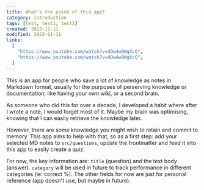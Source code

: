 ```yaml
---
title: What's the point of this app?
category: introduction
tags: [test, test1, test2]
created: 2023-11-11
modified: 2023-11-11
links:
  [
    "https://www.youtube.com/watch?v=dQw4w9WgXcQ",
    "https://www.youtube.com/watch?v=dQw4w9WgXcQ",
  ]
---
```


This is an app for people who save a lot of knowledge as notes in Markdown format, usually for the purposes of perserving knowledge or documentation; like having your own wiki, or a second brain.

As someone who did this for over a decade, I developed a habit where after I wrote a note, I would forget most of it. Maybe my brain was optimising, knowing that I can easily retrieve the knowledge later.

However, there are some knowledge you might wish to retain and commit to memory. This app aims to help with that, so as a first step: add your selected MD notes to `src/questions`, update the frontmatter and feed it into this app to easily create a quiz.

For now, the key information are: `title` (question) and the text body (answer). `category` will be used in future to track performance in different categories (ie: correct %). The other fields for now are just for personal reference (app doesn't use, but maybe in future).
